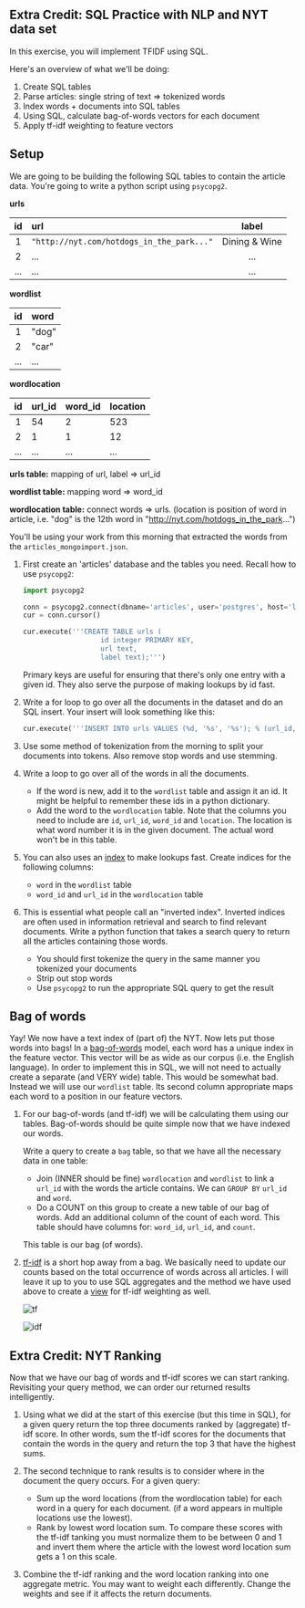 ## Extra Credit: SQL Practice with NLP and NYT data set

In this exercise, you will implement TFIDF using SQL.

Here's an overview of what we'll be doing:

1. Create SQL tables
2. Parse articles: single string of text => tokenized words
3. Index words + documents into SQL tables
4. Using SQL, calculate bag-of-words vectors for each document
5. Apply tf-idf weighting to feature vectors

## Setup

We are going to be building the following SQL tables to contain the article data. You're going to write a python script using `psycopg2`.

__urls__

| id | url | label |
| :--:| :--| :--: |
| 1 | `"http://nyt.com/hotdogs_in_the_park..."`| Dining & Wine |
| 2 | ...| ... |
| ... | ...| ... |

__wordlist__

| id | word |
| :--:| :--|
| 1 | "dog"|
| 2 | "car" |
| ... | ...|

__wordlocation__

| id | url_id | word_id | location|
| :--:| :--| :--| :--|
| 1 | 54 | 2 | 523 |
| 2 | 1 | 1 | 12 |
| ... | ...| ... | ...|

__urls table:__ mapping of url, label => url_id

__wordlist table:__ mapping word => word_id

__wordlocation table:__ connect words => urls. (location is position of word in article, i.e. "dog" is the 12th word in "http://nyt.com/hotdogs_in_the_park...")

You'll be using your work from this morning that extracted the words from the `articles_mongoimport.json`.

1. First create an 'articles' database and the tables you need. Recall how to use `psycopg2`:

    ```python
    import psycopg2

    conn = psycopg2.connect(dbname='articles', user='postgres', host='localhost')
    cur = conn.cursor()

    cur.execute('''CREATE TABLE urls (
                       id integer PRIMARY KEY,
                       url text,
                       label text);''')
    ```

    Primary keys are useful for ensuring that there's only one entry with a given id. They also serve the purpose of making lookups by id fast.

2. Write a for loop to go over all the documents in the dataset and do an SQL insert. Your insert will look something like this:

    ```python
    cur.execute('''INSERT INTO urls VALUES (%d, '%s', '%s'); % (url_id, url, label)''')
    ```

3. Use some method of tokenization from the morning to split your documents into tokens. Also remove stop words and use stemming.

4. Write a loop to go over all of the words in all the documents.

    * If the word is new, add it to the `wordlist` table and assign it an id. It might be helpful to remember these ids in a python dictionary.
    * Add the word to the `wordlocation` table. Note that the columns you need to include are `id`, `url_id`, `word_id` and `location`. The location is what word number it is in the given document. The actual word won't be in this table.

6. You can also uses an [index](http://www.postgresql.org/docs/9.1/static/indexes-intro.html) to make lookups fast. Create indices for the following columns:

    * `word` in the `wordlist` table
    * `word_id` and `url_id` in the `wordlocation` table

7. This is essential what people call an "inverted index". Inverted indices are often used in information retrieval and search to find relevant documents. Write a python function that takes a search query to return all the articles containing those words.

    * You should first tokenize the query in the same manner you tokenized your documents
    * Strip out stop words
    * Use `psycopg2` to run the appropriate SQL query to get the result

## Bag of words

Yay! We now have a text index of (part of) the NYT. Now lets put those words into bags! In a [bag-of-words](http://en.wikipedia.org/wiki/Bag-of-words_model) model, each word has a unique index in the feature vector. This vector will be as wide as our corpus (i.e. the English language). In order to implement this in SQL, we will not need to actually create a separate (and VERY wide) table. This would be somewhat bad. Instead we will use our `wordlist` table. Its second column appropriate maps each word to a position in our feature vectors.

1. For our bag-of-words (and tf-idf) we will be calculating them using our tables.  Bag-of-words should be quite simple now that we have indexed our words.

    Write a query to create a `bag` table, so that we have all the necessary data in one table:
    * Join (INNER should be fine) `wordlocation` and `wordlist` to link a `url_id` with the words the article contains.  We can `GROUP BY` `url_id` and `word`.
    * Do a COUNT on this group to create a new table of our bag of words. Add an additional column of the count of each word. This table should have columns for: `word_id`, `url_id`, and `count`.

    This table is our bag (of words).

2. [tf-idf](https://en.wikipedia.org/wiki/Tf%E2%80%93idf) is a short hop away from a bag.  We basically need to update our counts based on the total occurrence of words across all articles.  I will leave it up to you to use SQL aggregates and the method we have used above to create a [view](http://www.postgresql.org/docs/9.2/static/sql-createview.html) for tf-idf weighting as well.

   ![tf](https://upload.wikimedia.org/math/5/c/c/5cc18acd4dbd9be636047fc2a7a10105.png)

   ![idf](https://upload.wikimedia.org/math/6/9/1/691e665ba9ae9448219cedb8365bf961.png)

## Extra Credit: NYT Ranking

 Now that we have our bag of words and tf-idf scores we can start ranking.  Revisiting your query method, we can order our returned results intelligently.

 1. Using what we did at the start of this exercise (but this time in SQL), for a given query return the top three documents ranked by (aggregate) tf-idf score.  In other words, sum the tf-idf scores for the documents that contain the words in the query and return the top 3 that have the highest sums.

 2. The second technique to rank results is to consider where in the document the query occurs.  For a given query:
     * Sum up the word locations (from the wordlocation table) for each word in a query for each document. (if a word appears in multiple locations use the lowest).
     * Rank by lowest word location sum.  To compare these scores with the tf-idf tanking you must normalize them to be between 0 and 1 and invert them where the article with the lowest word location sum gets a 1 on this scale.

 3. Combine the tf-idf ranking and the word location ranking into one aggregate metric.  You may want to weight each differently.  Change the weights and see if it affects the return documents.
